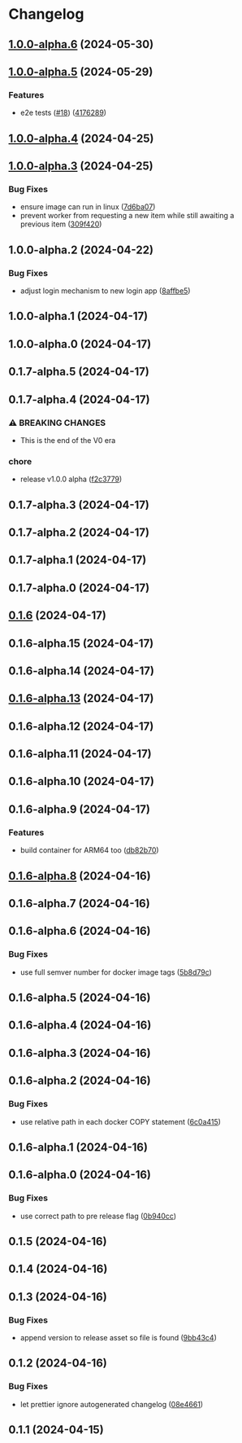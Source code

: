 # Changelog

## [1.0.0-alpha.6](https://github.com/dhis2/push-analytics/compare/1.0.0-alpha.5...1.0.0-alpha.6) (2024-05-30)

## [1.0.0-alpha.5](https://github.com/dhis2/push-analytics/compare/1.0.0-alpha.4...1.0.0-alpha.5) (2024-05-29)


### Features

* e2e tests ([#18](https://github.com/dhis2/push-analytics/issues/18)) ([4176289](https://github.com/dhis2/push-analytics/commit/4176289d7c468f797b3e19539c7ac84be7012194))

## [1.0.0-alpha.4](https://github.com/dhis2/push-analytics/compare/1.0.0-alpha.3...1.0.0-alpha.4) (2024-04-25)

## [1.0.0-alpha.3](https://github.com/dhis2/push-analytics/compare/1.0.0-alpha.2...1.0.0-alpha.3) (2024-04-25)


### Bug Fixes

* ensure image can run in linux ([7d6ba07](https://github.com/dhis2/push-analytics/commit/7d6ba076dc3bf3cdb55c647f1e48645b22341320))
* prevent worker from requesting a new item while still awaiting a previous item ([309f420](https://github.com/dhis2/push-analytics/commit/309f420a9405eaf8562c756f9436835c9164c127))

## 1.0.0-alpha.2 (2024-04-22)


### Bug Fixes

* adjust login mechanism to new login app ([8affbe5](https://github.com/dhis2/push-analytics/commit/8affbe521ab88cc1c259dac02c4dda0a8a90787e))

## 1.0.0-alpha.1 (2024-04-17)

## 1.0.0-alpha.0 (2024-04-17)

## 0.1.7-alpha.5 (2024-04-17)

## 0.1.7-alpha.4 (2024-04-17)


### ⚠ BREAKING CHANGES

* This is the end of the V0 era

### chore

* release v1.0.0 alpha ([f2c3779](https://github.com/dhis2/push-analytics/commit/f2c3779d49642b6ff632546068ad911da5e0c958))

## 0.1.7-alpha.3 (2024-04-17)

## 0.1.7-alpha.2 (2024-04-17)

## 0.1.7-alpha.1 (2024-04-17)

## 0.1.7-alpha.0 (2024-04-17)

## [0.1.6](https://github.com/dhis2/push-analytics/compare/0.1.6-alpha.15...0.1.6) (2024-04-17)

## 0.1.6-alpha.15 (2024-04-17)

## 0.1.6-alpha.14 (2024-04-17)

## [0.1.6-alpha.13](https://github.com/dhis2/push-analytics/compare/0.1.6-alpha.12...0.1.6-alpha.13) (2024-04-17)

## 0.1.6-alpha.12 (2024-04-17)

## 0.1.6-alpha.11 (2024-04-17)

## 0.1.6-alpha.10 (2024-04-17)

## 0.1.6-alpha.9 (2024-04-17)


### Features

* build container for ARM64 too ([db82b70](https://github.com/dhis2/push-analytics/commit/db82b70c5e80fc4321f42265d4b79b7115abb313))

## [0.1.6-alpha.8](https://github.com/dhis2/push-analytics/compare/0.1.6-alpha.7...0.1.6-alpha.8) (2024-04-16)

## 0.1.6-alpha.7 (2024-04-16)

## 0.1.6-alpha.6 (2024-04-16)


### Bug Fixes

* use full semver number for docker image tags ([5b8d79c](https://github.com/dhis2/push-analytics/commit/5b8d79cb8ac03a3e47f741aa024db4b0ab3460c8))

## 0.1.6-alpha.5 (2024-04-16)

## 0.1.6-alpha.4 (2024-04-16)

## 0.1.6-alpha.3 (2024-04-16)

## 0.1.6-alpha.2 (2024-04-16)


### Bug Fixes

* use relative path in each docker COPY statement ([6c0a415](https://github.com/dhis2/push-analytics/commit/6c0a4156fca5a232ef6a5d78c9a6d696bf9cf130))

## 0.1.6-alpha.1 (2024-04-16)

## 0.1.6-alpha.0 (2024-04-16)


### Bug Fixes

* use correct path to pre release flag ([0b940cc](https://github.com/dhis2/push-analytics/commit/0b940ccabc040e9307ac5933d15abc8a730966ba))

## 0.1.5 (2024-04-16)

## 0.1.4 (2024-04-16)

## 0.1.3 (2024-04-16)


### Bug Fixes

* append version to release asset so file is found ([9bb43c4](https://github.com/dhis2/push-analytics/commit/9bb43c4ea4bf36f2f64ebce5df89c9bd3fc924ab))

## 0.1.2 (2024-04-16)


### Bug Fixes

* let prettier ignore autogenerated changelog ([08e4661](https://github.com/dhis2/push-analytics/commit/08e46619daa6e3cb25933eb0a88a34e63804d352))

## 0.1.1 (2024-04-15)
